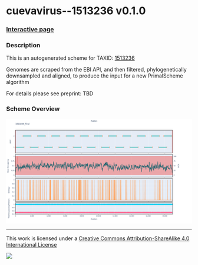 # cuevavirus--1513236 v0.1.0

### [Interactive page](https://chrisgkent.github.io/schemes/cuevavirus--1513236-1000-v0.1.0)

### Description

This is an autogenerated scheme for TAXID: [1513236](https://www.ncbi.nlm.nih.gov/Taxonomy/Browser/wwwtax.cgi?mode=Info&id=1513236&lvl=3&lin=f&keep=1&srchmode=1&unlock)

Genomes are scraped from the EBI API, and then filtered, phylogenetically downsampled and aligned, to produce the input for a new PrimalScheme algorithm

For details please see preprint: TBD

### Scheme Overview

![Alt text](work/1513236_final.png '1513236_final.png')

------------------------------------------------------------------------

This work is licensed under a [Creative Commons Attribution-ShareAlike 4.0 International License](http://creativecommons.org/licenses/by-sa/4.0/) 

![](https://i.creativecommons.org/l/by-sa/4.0/88x31.png)